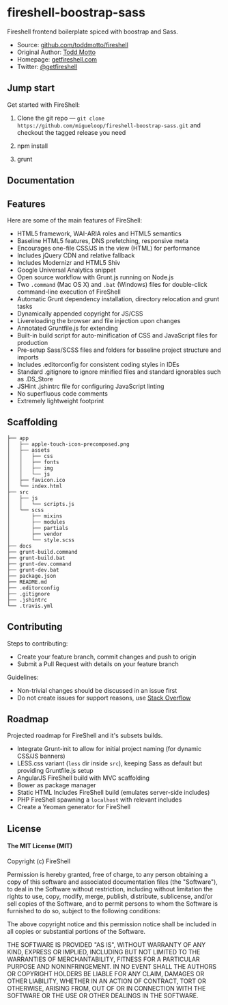  # fireshell-boostrap-sass
 
 Fireshell frontend boilerplate spiced with boostrap and Sass.
 
 * Source: [github.com/toddmotto/fireshell](http://github.com/toddmotto/fireshell)
 * Original Author: [Todd Motto](http://toddmotto.com)
 * Homepage: [getfireshell.com](http://getfireshell.com)
 * Twitter: [@getfireshell](http://twitter.com/getfireshell)
 
 ## Jump start
 
 Get started with FireShell:
 
 1. Clone the git repo — `git clone
    https://github.com/migueloop/fireshell-boostrap-sass.git` and checkout the tagged release you need
 
 2. npm install
 
 3. grunt
 ## Documentation
 
 ## Features
 
 Here are some of the main features of FireShell:
 
 * HTML5 framework, WAI-ARIA roles and HTML5 semantics
 * Baseline HTML5 features, DNS prefetching, responsive meta
 * Encourages one-file CSS/JS in the view (HTML) for performance
 * Includes jQuery CDN and relative fallback
 * Includes Modernizr and HTML5 Shiv
 * Google Universal Analytics snippet
 * Open source workflow with Grunt.js running on Node.js
 * Two `.command` (Mac OS X) and `.bat` (Windows) files for double-click command-line execution of FireShell
 * Automatic Grunt dependency installation, directory relocation and grunt tasks
 * Dynamically appended copyright for JS/CSS
 * Livereloading the browser and file injection upon changes
 * Annotated Gruntfile.js for extending
 * Built-in build script for auto-minification of CSS and JavaScript files for production
 * Pre-setup Sass/SCSS files and folders for baseline project structure and imports
 * Includes .editorconfig for consistent coding styles in IDEs
 * Standard .gitignore to ignore minified files and standard ignorables such as .DS_Store
 * JSHint .jshintrc file for configuring JavaScript linting
 * No superfluous code comments
 * Extremely lightweight footprint
 
 ## Scaffolding
 
 ````
 ├── app
 │   ├── apple-touch-icon-precomposed.png
 │   ├── assets
 │   │   ├── css
 │   │   ├── fonts
 │   │   ├── img
 │   │   └── js
 │   ├── favicon.ico
 │   └── index.html
 ├── src
 │   ├── js
 │   │   └── scripts.js
 │   └── scss
 │       ├── mixins
 │       ├── modules
 │       ├── partials
 │       ├── vendor
 │       └── style.scss
 ├── docs
 ├── grunt-build.command
 ├── grunt-build.bat
 ├── grunt-dev.command
 ├── grunt-dev.bat
 ├── package.json
 ├── README.md
 ├── .editorconfig
 ├── .gitignore
 ├── .jshintrc
 └── .travis.yml
 ````
 
 ## Contributing
 
 Steps to contributing:
 
 * Create your feature branch, commit changes and push to origin
 * Submit a Pull Request with details on your feature branch
 
 Guidelines:
 * Non-trivial changes should be discussed in an issue first
 * Do not create issues for support reasons, use [Stack Overflow](http://stackoverflow.com)
 
 
 ## Roadmap
 
 Projected roadmap for FireShell and it's subsets builds.
 
 * Integrate Grunt-init to allow for initial project naming (for dynamic CSS/JS banners)
 * LESS.css variant (`less` dir inside `src`), keeping Sass as default but providing Gruntfile.js setup
 * AngularJS FireShell build with MVC scaffolding
 * Bower as package manager
 * Static HTML Includes FireShell build (emulates server-side includes)
 * PHP FireShell spawning a `localhost` with relevant includes
 * Create a Yeoman generator for FireShell
 
 ## License
 
 #### The MIT License (MIT)
 
 Copyright (c) FireShell
 
 Permission is hereby granted, free of charge, to any person obtaining a copy of
 this software and associated documentation files (the "Software"), to deal in
 the Software without restriction, including without limitation the rights to
 use, copy, modify, merge, publish, distribute, sublicense, and/or sell copies
 of the Software, and to permit persons to whom the Software is furnished to do
 so, subject to the following conditions:
 
 The above copyright notice and this permission notice shall be included in all
 copies or substantial portions of the Software.
 
 THE SOFTWARE IS PROVIDED "AS IS", WITHOUT WARRANTY OF ANY KIND, EXPRESS OR
 IMPLIED, INCLUDING BUT NOT LIMITED TO THE WARRANTIES OF MERCHANTABILITY,
 FITNESS FOR A PARTICULAR PURPOSE AND NONINFRINGEMENT. IN NO EVENT SHALL THE
 AUTHORS OR COPYRIGHT HOLDERS BE LIABLE FOR ANY CLAIM, DAMAGES OR OTHER
 LIABILITY, WHETHER IN AN ACTION OF CONTRACT, TORT OR OTHERWISE, ARISING FROM,
 OUT OF OR IN CONNECTION WITH THE SOFTWARE OR THE USE OR OTHER DEALINGS IN THE
 SOFTWARE.